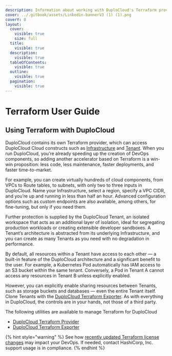 ```yaml
---
description: Information about working with DuploCloud's Terraform provider
cover: ../.gitbook/assets/Linkedin-bannerV3 (1) (1).png
coverY: 0
layout:
  cover:
    visible: true
    size: full
  title:
    visible: true
  description:
    visible: true
  tableOfContents:
    visible: true
  outline:
    visible: true
  pagination:
    visible: true
---
```


# Terraform User Guide

## Using Terraform with DuploCloud

DuploCloud contains its own Terraform provider, which can access DuploCloud Cloud constructs such as [Infrastructure](https://docs.duplocloud.com/docs/getting-started/application-focussed-interface/infrastructure) and [Tenant](https://docs.duplocloud.com/docs/getting-started/application-focussed-interface/tenant). When you run DuploCloud, you’re already speeding up the creation of DevOps components, so adding another accelerator based on Terraform is a win-win proposition: less code, less maintenance, faster deployments, and faster time-to-market.

For example, you can create virtually hundreds of cloud components, from VPCs to Route tables, to subnets, with only two to three inputs in DuploCloud. Name your Infrastructure, select a region, specify a VPC CIDR, and you’re up and running in less than half an hour. Advanced configuration options such as custom endpoints are also available, among others, for fine-tuning, but only if you need them.&#x20;

Further protection is supplied by the DuploCloud Tenant, an isolated workspace that acts as an additional layer of isolation, ideal for segregating production workloads or creating extensible developer sandboxes. A Tenant’s architecture is abstracted from its underlying Infrastructure, and you can create as many Tenants as you need with no degradation in performance.&#x20;

By default, all resources within a Tenant have access to each other — a built-in feature of the DuploCloud architecture and a significant benefit to the user. For example, a Kubernetes Pod automatically has IAM access to an S3 bucket within the same tenant. Conversely, a Pod in Tenant A cannot access any resources in Tenant B unless explicitly enabled.&#x20;

However, you can explicitly enable sharing resources between Tenants, such as storage buckets and databases — even the entire Tenant itself. Clone Tenants with the [DuploCloud Terraform Exporter](https://docs.duplocloud.com/docs/aws/terraform-support/duplocloud-terraform-exporter). As with everything in DuploCloud, the controls are in your hands, not those of a third party.

The following utilities are available to manage Terraform for DuploCloud

* [DuploCloud Terraform Provider](duplocloud-terraform-provider.md)
* [DuploCloud Terraform Exporter](duplocloud-terraform-exporter/)

{% hint style="warning" %}
See how [recently updated Terraform license changes](https://duplocloud.com/blog/terraform-license-change-impacts-devops/) may impact your DevOps. If needed, contact HashiCorp, Inc. support usage is in compliance.&#x20;
{% endhint %}
